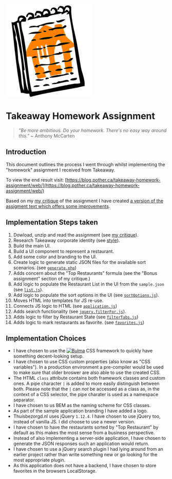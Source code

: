![Takeaway Homework Assignment Logo](./docs/logo.png)

# Takeaway Homework Assignment

> _"Be more ambitious. Do your homework. There's no easy way around this."_
> ~ Anthony McCarten

## Introduction

This document outlines the process I went through whilst implementing the
"homework" assignment I received from Takeaway.

To view the end result visit: [https://blog.pother.ca/takeaway-homework-assignment/web/](https://blog.pother.ca/takeaway-homework-assignment/web/)

Based on my [my critique](./docs/critique.md) of the assignment I have created [a
version of the assigment text which offers some improvements](./docs/assignment.md).

## Implementation Steps taken

1. Dowload, unzip and read the assignment (see [my critique](./docs/critique.md)).
2. Research Takeaway corporate identity (see [style](./docs/style.md)).
3. Build the main UI.
4. Build a UI component to represent a restaurant.
5. Add some color and branding to the UI.
6. Create logic to generate static JSON files for the available sort scenarios.
   (see [`generate.php`](./src/generate.php))
7. Adds concern about the "Top Restaurants" formula (see the "Bonus
   assignment" section of my critique.)
8. Add logic to populate the Restaurant List in the UI from the `sample.json`
   (see [`list.js`](./web/js/list.js)).
9. Add logic to populate the sort options in the UI
   (see [`sortOptions.js`](./web/js/sortOptions.js)).
10. Moves HTML into templates for JS re-use.
11. Connects JS logic to HTML (see [`application.js`](./web/js/application.js))
12. Adds search functionality (see [`jquery.filterFor.js`](https://gist.github.com/Potherca/c765ec8e09270f25e44e525979c08a8a)).
13. Adds logic to filter by Restaurant State (see [`filterTabs.js`](./web/js/filterTabs.js))
14. Adds logic to mark restaurants as favorite. (see [`favorites.js`](./web/js/favorites.js))

## Implementation Choices

- I have chosen to use the [<img src="https://bulma.io/images/bulma-logo.png" alt="Bulma" width="80" height="20" />](https://bulma.io)
  CSS framework to quickly have something decent-looking setup.
- I have chosen to use CSS custom properties (also know as "CSS variables").
  In a production environment a pre-compiler would be used to make sure that
  older broswer are also able to use the created CSS.
- The HTML `class` attribute contains both framework classes and custom ones.
  A pipe character `|` is added to more easily distinguish between both. Please
  note that the `|` can _not_ be accessed as a class as, in the context of a CSS
  selector, the pipe charater is used as a namespace separator.
- I have chosen to us BEM as the naming scheme for CSS classes.
- As part of the sample application branding I have added a logo.
- Thuisbezorgd.nl uses jQuery `1.12.4`. I have chosen to use jQuery too, instead
  of vanilla JS. I did choose to use a newer version.
- I have chosen to have the restaurants sorted by "Top Restaurant" by default as
  this makes the most sense from a business perspective.
- Instead of also implementing a server-side application, I have chosen to
  generate the JSON responses such an application would return.
- I have chosen to use a jQuery search plugin I had lying around from an earlier
  project rather than write something new or go looking for the most appropriate
  plugin.
- As this application does not have a backend, I have chosen to store favorites
  in the browsers LocalStorage.
